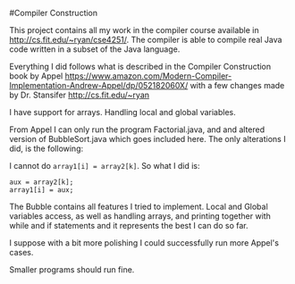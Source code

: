 #Compiler Construction

This project contains all my work in the compiler course available in http://cs.fit.edu/~ryan/cse4251/. The compiler is able to compile real Java code written in a subset of the Java language. 

Everything I did follows what is described in the Compiler Construction book by Appel https://www.amazon.com/Modern-Compiler-Implementation-Andrew-Appel/dp/052182060X/ with a few changes made by Dr. Stansifer http://cs.fit.edu/~ryan

I have support for arrays. Handling local and global variables.

From Appel I can only run the program Factorial.java, and and altered version of BubbleSort.java
which goes included here. The only alterations I did, is the following:

I cannot do `array1[i] = array2[k]`. So what I did is:
```
aux = array2[k];
array1[i] = aux;
```
The Bubble contains all features I tried to implement. Local and Global variables access,
as well as handling arrays, and printing together with while and if statements and it
represents the best I can do so far.

I suppose with a bit more polishing I could successfully run more Appel's cases.

Smaller programs should run fine.
